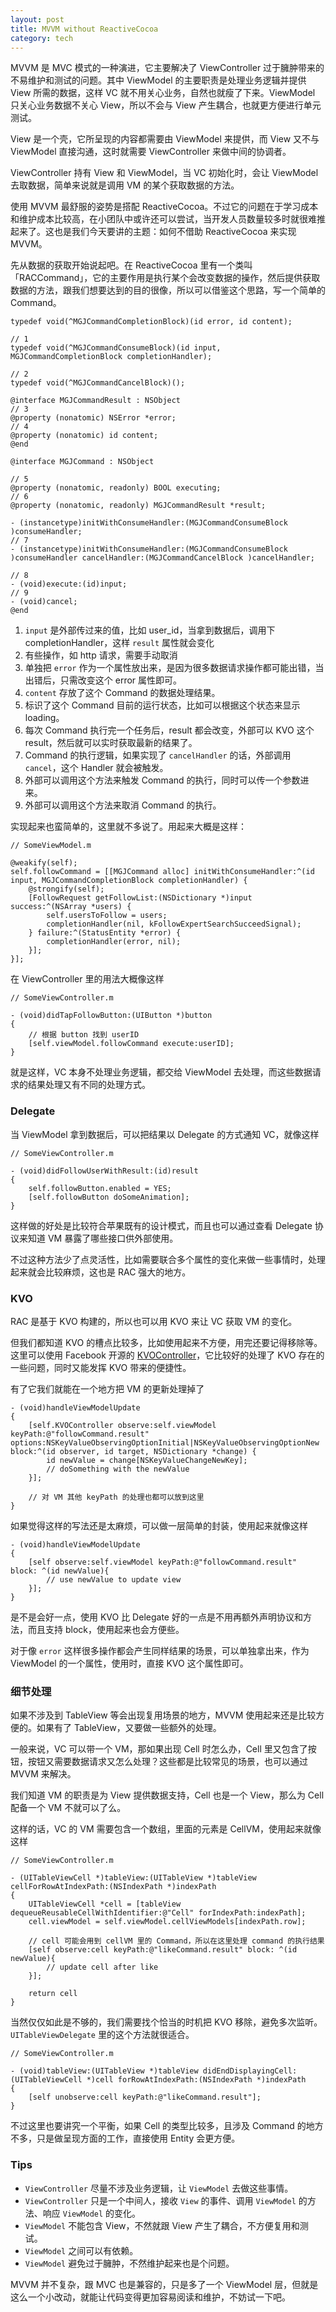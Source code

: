 ```yaml
---
layout: post
title: MVVM without ReactiveCocoa
category: tech
---
```


MVVM 是 MVC 模式的一种演进，它主要解决了 ViewController 过于臃肿带来的不易维护和测试的问题。其中 ViewModel 的主要职责是处理业务逻辑并提供 View 所需的数据，这样 VC 就不用关心业务，自然也就瘦了下来。ViewModel 只关心业务数据不关心 View，所以不会与 View 产生耦合，也就更方便进行单元测试。

View 是一个壳，它所呈现的内容都需要由 ViewModel 来提供，而 View 又不与 ViewModel 直接沟通，这时就需要 ViewController 来做中间的协调者。

ViewController 持有 View 和 ViewModel，当 VC 初始化时，会让 ViewModel 去取数据，简单来说就是调用 VM 的某个获取数据的方法。

使用 MVVM 最舒服的姿势是搭配 ReactiveCocoa。不过它的问题在于学习成本和维护成本比较高，在小团队中或许还可以尝试，当开发人员数量较多时就很难推起来了。这也是我们今天要讲的主题：如何不借助 ReactiveCocoa 来实现 MVVM。

先从数据的获取开始说起吧。在 ReactiveCocoa 里有一个类叫「RACCommand」，它的主要作用是执行某个会改变数据的操作，然后提供获取数据的方法，跟我们想要达到的目的很像，所以可以借鉴这个思路，写一个简单的 Command。

```objc
typedef void(^MGJCommandCompletionBlock)(id error, id content);

// 1
typedef void(^MGJCommandConsumeBlock)(id input, MGJCommandCompletionBlock completionHandler);

// 2
typedef void(^MGJCommandCancelBlock)();

@interface MGJCommandResult : NSObject
// 3
@property (nonatomic) NSError *error;
// 4
@property (nonatomic) id content;
@end

@interface MGJCommand : NSObject

// 5
@property (nonatomic, readonly) BOOL executing;
// 6
@property (nonatomic, readonly) MGJCommandResult *result;

- (instancetype)initWithConsumeHandler:(MGJCommandConsumeBlock )consumeHandler;
// 7
- (instancetype)initWithConsumeHandler:(MGJCommandConsumeBlock )consumeHandler cancelHandler:(MGJCommandCancelBlock )cancelHandler;

// 8
- (void)execute:(id)input;
// 9
- (void)cancel;
@end
```

1. `input` 是外部传过来的值，比如 user_id，当拿到数据后，调用下 completionHandler，这样 `result` 属性就会变化
2. 有些操作，如 http 请求，需要手动取消
3. 单独把 `error` 作为一个属性放出来，是因为很多数据请求操作都可能出错，当出错后，只需改变这个 error 属性即可。
4. `content` 存放了这个 Command 的数据处理结果。
5. 标识了这个 Command 目前的运行状态，比如可以根据这个状态来显示 loading。
6. 每次 Command 执行完一个任务后，result 都会改变，外部可以 KVO 这个 result，然后就可以实时获取最新的结果了。
7. Command 的执行逻辑，如果实现了 `cancelHandler` 的话，外部调用 `cancel`，这个 Handler 就会被触发。
8. 外部可以调用这个方法来触发 Command 的执行，同时可以传一个参数进来。
9. 外部可以调用这个方法来取消 Command 的执行。

实现起来也蛮简单的，这里就不多说了。用起来大概是这样：

```objc
// SomeViewModel.m

@weakify(self);
self.followCommand = [[MGJCommand alloc] initWithConsumeHandler:^(id input, MGJCommandCompletionBlock completionHandler) {
    @strongify(self);
    [FollowRequest getFollowList:(NSDictionary *)input success:^(NSArray *users) {
        self.usersToFollow = users;
        completionHandler(nil, kFollowExpertSearchSucceedSignal);
    } failure:^(StatusEntity *error) {
        completionHandler(error, nil);
    }];
}];
```

在 ViewController 里的用法大概像这样

```objc
// SomeViewController.m

- (void)didTapFollowButton:(UIButton *)button
{
	// 根据 button 找到 userID
	[self.viewModel.followCommand execute:userID];
}
```

就是这样，VC 本身不处理业务逻辑，都交给 ViewModel 去处理，而这些数据请求的结果处理又有不同的处理方式。

### Delegate

当 ViewModel 拿到数据后，可以把结果以 Delegate 的方式通知 VC，就像这样

```objc
// SomeViewController.m

- (void)didFollowUserWithResult:(id)result
{
	self.followButton.enabled = YES;
	[self.followButton doSomeAnimation];
}
```

这样做的好处是比较符合苹果既有的设计模式，而且也可以通过查看 Delegate 协议来知道 VM 暴露了哪些接口供外部使用。

不过这种方法少了点灵活性，比如需要联合多个属性的变化来做一些事情时，处理起来就会比较麻烦，这也是 RAC 强大的地方。

### KVO

RAC 是基于 KVO 构建的，所以也可以用 KVO 来让 VC 获取 VM 的变化。

但我们都知道 KVO 的槽点比较多，比如使用起来不方便，用完还要记得移除等。这里可以使用 Facebook 开源的 [KVOController](https://github.com/facebook/KVOController)，它比较好的处理了 KVO 存在的一些问题，同时又能发挥 KVO 带来的便捷性。

有了它我们就能在一个地方把 VM 的更新处理掉了

```objc
- (void)handleViewModelUpdate
{
	[self.KVOController observe:self.viewModel keyPath:@"followCommand.result" options:NSKeyValueObservingOptionInitial|NSKeyValueObservingOptionNew block:^(id observer, id target, NSDictionary *change) {
		id newValue = change[NSKeyValueChangeNewKey];
		// doSomething with the newValue
	}];

	// 对 VM 其他 keyPath 的处理也都可以放到这里
}
```

如果觉得这样的写法还是太麻烦，可以做一层简单的封装，使用起来就像这样

```objc
- (void)handleViewModelUpdate
{
	[self observe:self.viewModel keyPath:@"followCommand.result" block: ^(id newValue){
		// use newValue to update view
	}];
}
```

是不是会好一点，使用 KVO 比 Delegate 好的一点是不用再额外声明协议和方法，而且支持 block，使用起来也会方便些。

对于像 `error` 这样很多操作都会产生同样结果的场景，可以单独拿出来，作为 ViewModel 的一个属性，使用时，直接 KVO 这个属性即可。


### 细节处理

如果不涉及到 TableView 等会出现复用场景的地方，MVVM 使用起来还是比较方便的。如果有了 TableView，又要做一些额外的处理。

一般来说，VC 可以带一个 VM，那如果出现 Cell 时怎么办，Cell 里又包含了按钮，按钮又需要数据请求又怎么处理？这些都是比较常见的场景，也可以通过 MVVM 来解决。

我们知道 VM 的职责是为 View 提供数据支持，Cell 也是一个 View，那么为 Cell 配备一个 VM
不就可以了么。

这样的话，VC 的 VM 需要包含一个数组，里面的元素是 CellVM，使用起来就像这样

```objc
// SomeViewController.m

- (UITableViewCell *)tableView:(UITableView *)tableView cellForRowAtIndexPath:(NSIndexPath *)indexPath
{
	UITableViewCell *cell = [tableView dequeueReusableCellWithIdentifier:@"Cell" forIndexPath:indexPath];
	cell.viewModel = self.viewModel.cellViewModels[indexPath.row];

	// cell 可能会用到 cellVM 里的 Command，所以在这里处理 command 的执行结果
	[self observe:cell keyPath:@"likeCommand.result" block: ^(id newValue){
		// update cell after like
	}];

	return cell
}
```

当然仅仅如此是不够的，我们需要找个恰当的时机把 KVO 移除，避免多次监听。`UITableViewDelegate` 里的这个方法就很适合。

```objc
// SomeViewController.m

- (void)tableView:(UITableView *)tableView didEndDisplayingCell:(UITableViewCell *)cell forRowAtIndexPath:(NSIndexPath *)indexPath
{
	[self unobserve:cell keyPath:@"likeCommand.result"];
}
```

不过这里也要讲究一个平衡，如果 Cell 的类型比较多，且涉及 Command 的地方不多，只是做呈现方面的工作，直接使用 Entity 会更方便。

### Tips

* `ViewController` 尽量不涉及业务逻辑，让 `ViewModel` 去做这些事情。
* `ViewController` 只是一个中间人，接收 `View` 的事件、调用 `ViewModel` 的方法、响应 `ViewModel` 的变化。
* `ViewModel` 不能包含 View，不然就跟 View 产生了耦合，不方便复用和测试。
* `ViewModel` 之间可以有依赖。
* `ViewModel` 避免过于臃肿，不然维护起来也是个问题。

MVVM 并不复杂，跟 MVC 也是兼容的，只是多了一个 ViewModel 层，但就是这么一个小改动，就能让代码变得更加容易阅读和维护，不妨试一下吧。
